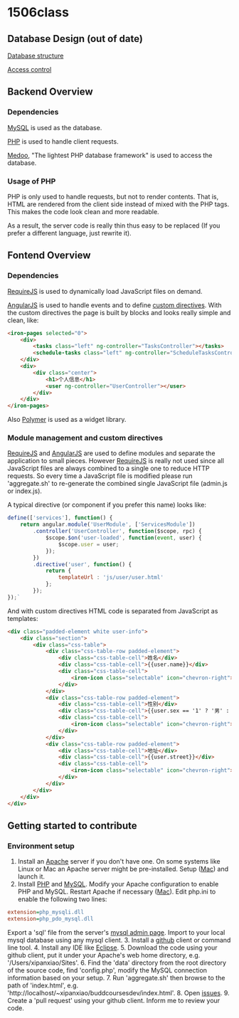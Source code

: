 # 1506class

Database Design (out of date)
---------------
[Database structure](https://docs.google.com/document/d/1SACT2kfJpqAU_GyAZNAFLb-LTRKl3gU1wRCzh0vSRVQ/edit?usp=sharing)

[Access control](https://docs.google.com/document/d/1NxK2zozyfGPyECCN5seXgqHlCDPok4f0kDeiv4VNpAo/edit?usp=sharing)

Backend Overview
----------------
### Dependencies

[MySQL](https://www.mysql.com/) is used as the database.

[PHP](https://secure.php.net/) is used to handle client requests.

[Medoo](http://medoo.in/), "The lightest PHP database framework" is used to access the database.

### Usage of PHP
PHP is only used to handle requests, but not to render contents. That is, HTML are rendered from the client side instead of mixed with the PHP tags. This makes the code look clean and more readable.

As a result, the server code is really thin thus easy to be replaced (If you prefer a different language, just rewrite it).

Fontend Overview
----------------
### Dependencies
[RequireJS](http://requirejs.org/) is used to dynamically load JavaScript files on demand.

[AngularJS](https://angularjs.org/) is used to handle events and to define [custom directives](https://docs.angularjs.org/guide/directive). With the custom directives the page is built by blocks and looks really simple and clean, like:

```html
<iron-pages selected="0">
    <div>
		<tasks class="left" ng-controller="TasksController"></tasks>
		<schedule-tasks class="left" ng-controller="ScheduleTasksController"></schedule-tasks>
    </div>
    <div>
    	<div class="center">
	    	<h1>个人信息</h1>
	    	<user ng-controller="UserController"></user>
    	</div>
	</div>
</iron-pages>
```


Also [Polymer](https://www.polymer-project.org/1.0/) is used as a widget library.

### Module management and custom directives
[RequireJS](http://requirejs.org/) and [AngularJS](https://angularjs.org/) are used to define modules and separate the application to small pieces. However [RequireJS](http://requirejs.org/) is really not used since all JavaScript files are always combined to a single one to reduce HTTP requests. So every time a JavaScript file is modified please run 'aggregate.sh' to re-generate the combined single JavaScript file (admin.js or index.js).

A typical directive (or component if you prefer this name) looks like:

```JavaScript
define(['services'], function() {
	return angular.module('UserModule', ['ServicesModule'])
		.controller('UserController', function($scope, rpc) {
			$scope.$on('user-loaded', function(event, user) {
				$scope.user = user;
			});
		})
		.directive('user', function() {
			return {
				templateUrl : 'js/user/user.html'
			};
		});
});`
```

And with custom directives HTML code is separated from JavaScript as templates:
```html
<div class="padded-element white user-info">
	<div class="section">
		<div class="css-table">
			<div class="css-table-row padded-element">
				<div class="css-table-cell">姓名</div>
				<div class="css-table-cell">{{user.name}}</div>
				<div class="css-table-cell">
					<iron-icon class="selectable" icon="chevron-right"></iron-icon>
				</div>					
			</div>
			<div class="css-table-row padded-element">
				<div class="css-table-cell">性别</div>
				<div class="css-table-cell">{{user.sex == '1' ? '男' : '女'}}</div>
				<div class="css-table-cell">
					<iron-icon class="selectable" icon="chevron-right"></iron-icon>
				</div>					
			</div>
			<div class="css-table-row padded-element">
				<div class="css-table-cell">地址</div>
				<div class="css-table-cell">{{user.street}}</div>
				<div class="css-table-cell">
					<iron-icon class="selectable" icon="chevron-right"></iron-icon>
				</div>					
			</div>
		</div>
	</div>
</div>
```

Getting started to contribute
-----------------------------
### Environment setup
1. Install an [Apache](http://www.apache.org/) server if you don't have one. On some systems like Linux or Mac an Apache server might be pre-installed. Setup ([Mac](https://discussions.apple.com/docs/DOC-3083)) and launch it.
2. Install [PHP](https://secure.php.net/) and [MySQL](https://www.mysql.com/). Modify your Apache configuration to enable PHP and MySQL. Restart Apache if necessary ([Mac](https://discussions.apple.com/docs/DOC-3082)). Edit php.ini to enable the following two lines:
```ini
extension=php_mysqli.dll
extension=php_pdo_mysql.dll
```
Export a 'sql' file from the server's [mysql admin page](/phpmyadmin/). Import to your local mysql database using any mysql client.
3. Install a [github](https://github.com) client or command line tool.
4. Install any IDE like [Eclipse](http://www.eclipse.org).
5. Download the code using your github client, put it under your Apache's web home directory, e.g. '/Users/xipanxiao/Sites'.
6. Find the 'data' directory from the root directory of the source code, find 'config.php', modify the MySQL connection information based on your setup.
7. Run 'aggregate.sh' then browse to the path of 'index.html', e.g. 'http://localhost/~xipanxiao/buddcoursesdev/index.html'.
8. Open [issues](https://github.com/XipanXiao/1506class/issues).
9. Create a 'pull request' using your github client. Inform me to review your code.
